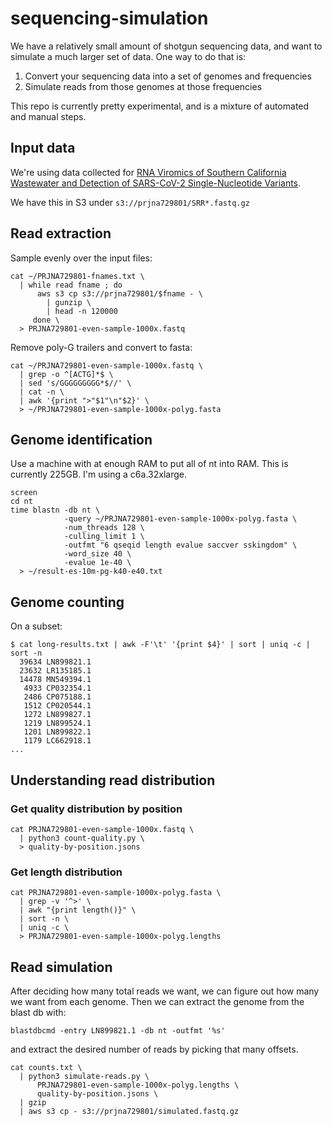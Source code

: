# sequencing-simulation

We have a relatively small amount of shotgun sequencing data, and want to
simulate a much larger set of data.  One way to do that is:

1. Convert your sequencing data into a set of genomes and frequencies
2. Simulate reads from those genomes at those frequencies

This repo is currently pretty experimental, and is a mixture of automated and
manual steps.

## Input data

We're using data collected for [RNA Viromics of Southern California Wastewater
and Detection of SARS-CoV-2 Single-Nucleotide
Variants](https://journals.asm.org/doi/full/10.1128/AEM.01448-21).

We have this in S3 under `s3://prjna729801/SRR*.fastq.gz`

## Read extraction

Sample evenly over the input files:

```
cat ~/PRJNA729801-fnames.txt \
  | while read fname ; do
      aws s3 cp s3://prjna729801/$fname - \
        | gunzip \
        | head -n 120000
     done \
  > PRJNA729801-even-sample-1000x.fastq
```

Remove poly-G trailers and convert to fasta:

```
cat ~/PRJNA729801-even-sample-1000x.fastq \
  | grep -o ^[ACTG]*$ \
  | sed 's/GGGGGGGGG*$//' \
  | cat -n \
  | awk '{print ">"$1"\n"$2}' \
  > ~/PRJNA729801-even-sample-1000x-polyg.fasta
```

## Genome identification

Use a machine with at enough RAM to put all of nt into RAM.  This is currently
225GB.  I'm using a c6a.32xlarge.

```
screen
cd nt
time blastn -db nt \
            -query ~/PRJNA729801-even-sample-1000x-polyg.fasta \
            -num_threads 128 \
            -culling_limit 1 \
            -outfmt "6 qseqid length evalue saccver sskingdom" \
            -word_size 40 \
            -evalue 1e-40 \
  > ~/result-es-10m-pg-k40-e40.txt
```

## Genome counting

On a subset:

```
$ cat long-results.txt | awk -F'\t' '{print $4}' | sort | uniq -c | sort -n
  39634 LN899821.1
  23632 LR135185.1
  14478 MN549394.1
   4933 CP032354.1
   2486 CP075188.1
   1512 CP020544.1
   1272 LN899827.1
   1219 LN899524.1
   1201 LN899822.1
   1179 LC662918.1
...
```

## Understanding read distribution

### Get quality distribution by position

```
cat PRJNA729801-even-sample-1000x.fastq \
  | python3 count-quality.py \
  > quality-by-position.jsons
```

### Get length distribution

```
cat PRJNA729801-even-sample-1000x-polyg.fasta \
  | grep -v '^>' \
  | awk "{print length()}" \
  | sort -n \
  | uniq -c \
  > PRJNA729801-even-sample-1000x-polyg.lengths
```

## Read simulation

After deciding how many total reads we want, we can figure out how many we want
from each genome.  Then we can extract the genome from the blast db with:

```
blastdbcmd -entry LN899821.1 -db nt -outfmt '%s'
```

and extract the desired number of reads by picking that many offsets.

```
cat counts.txt \
  | python3 simulate-reads.py \
      PRJNA729801-even-sample-1000x-polyg.lengths \
      quality-by-position.jsons \
  | gzip
  | aws s3 cp - s3://prjna729801/simulated.fastq.gz
```
